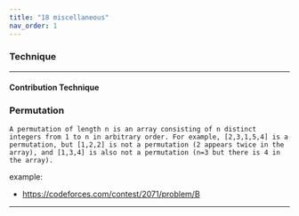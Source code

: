 ```yaml
---
title: "18 miscellaneous"
nav_order: 1
---
```



### Technique

---

#### Contribution Technique

### Permutation

```
A permutation of length n is an array consisting of n distinct integers from 1 to n in arbitrary order. For example, [2,3,1,5,4] is a permutation, but [1,2,2] is not a permutation (2 appears twice in the array), and [1,3,4] is also not a permutation (n=3 but there is 4 in the array).
```

example:

- https://codeforces.com/contest/2071/problem/B

---
